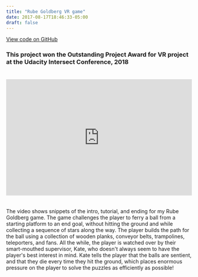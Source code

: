 ```yaml
---
title: "Rube Goldberg VR game"
date: 2017-08-17T18:46:33-05:00
draft: false
---
```


[View code on GitHub](https://github.com/jrobalino/rube-goldberg)

### This project won the **Outstanding Project Award for VR project** at the Udacity Intersect Conference, 2018

<iframe style="margin:20px 0px 20px 0px;" width="100%" height="315" src="https://www.youtube.com/embed/abQ79KXhK0Y" frameborder="0" allow="accelerometer; autoplay; encrypted-media; gyroscope; picture-in-picture" allowfullscreen></iframe>


The video shows snippets of the intro, tutorial, and ending for my Rube Goldberg game. The game challenges the player to ferry a ball from a starting platform to an end goal, without hitting the ground and while collecting a sequence of stars along the way. The player builds the path for the ball using a collection of wooden planks, conveyor belts, trampolines, teleporters, and fans. All the while, the player is watched over by their smart-mouthed supervisor, Kate, who doesn't always seem to have the player's best interest in mind. Kate tells the player that the balls are sentient, and that they die every time they hit the ground, which places enormous pressure on the player to solve the puzzles as efficiently as possible!

